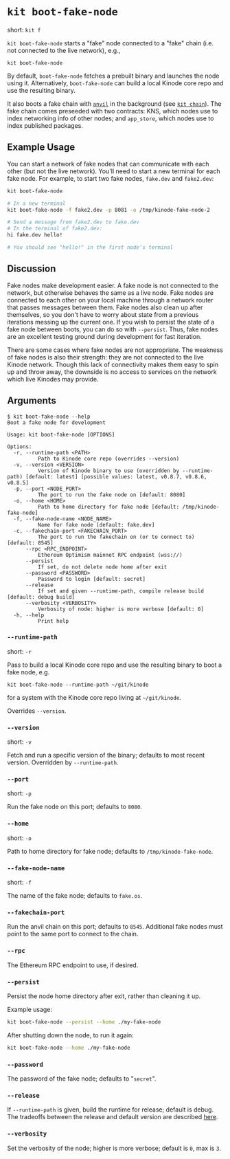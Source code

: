 # `kit boot-fake-node`

short: `kit f`

`kit boot-fake-node` starts a "fake" node connected to a "fake" chain (i.e. not connected to the live network), e.g.,

```
kit boot-fake-node
```

By default, `boot-fake-node` fetches a prebuilt binary and launches the node using it.
Alternatively, `boot-fake-node` can build a local Kinode core repo and use the resulting binary.

It also boots a fake chain with [`anvil`](https://book.getfoundry.sh/anvil/) in the background (see [`kit chain`](../kit/chain.md)).
The fake chain comes preseeded with two contracts: KNS, which nodes use to index networking info of other nodes; and `app_store`, which nodes use to index published packages.

## Example Usage

You can start a network of fake nodes that can communicate with each other (but not the live network).
You'll need to start a new terminal for each fake node.
For example, to start two fake nodes, `fake.dev` and `fake2.dev`:

```bash
kit boot-fake-node

# In a new terminal
kit boot-fake-node -f fake2.dev -p 8081 -o /tmp/kinode-fake-node-2

# Send a message from fake2.dev to fake.dev
# In the terminal of fake2.dev:
hi fake.dev hello!

# You should see "hello!" in the first node's terminal
```

## Discussion

Fake nodes make development easier.
A fake node is not connected to the network, but otherwise behaves the same as a live node.
Fake nodes are connected to each other on your local machine through a network router that passes messages between them.
Fake nodes also clean up after themselves, so you don't have to worry about state from a previous iterations messing up the current one.
If you wish to persist the state of a fake node between boots, you can do so with `--persist`.
Thus, fake nodes are an excellent testing ground during development for fast iteration.

There are some cases where fake nodes are not appropriate.
The weakness of fake nodes is also their strength: they are not connected to the live Kinode network.
Though this lack of connectivity makes them easy to spin up and throw away, the downside is no access to services on the network which live Kinodes may provide.

## Arguments

```
$ kit boot-fake-node --help
Boot a fake node for development

Usage: kit boot-fake-node [OPTIONS]

Options:
  -r, --runtime-path <PATH>
          Path to Kinode core repo (overrides --version)
  -v, --version <VERSION>
          Version of Kinode binary to use (overridden by --runtime-path) [default: latest] [possible values: latest, v0.8.7, v0.8.6, v0.8.5]
  -p, --port <NODE_PORT>
          The port to run the fake node on [default: 8080]
  -o, --home <HOME>
          Path to home directory for fake node [default: /tmp/kinode-fake-node]
  -f, --fake-node-name <NODE_NAME>
          Name for fake node [default: fake.dev]
  -c, --fakechain-port <FAKECHAIN_PORT>
          The port to run the fakechain on (or to connect to) [default: 8545]
      --rpc <RPC_ENDPOINT>
          Ethereum Optimism mainnet RPC endpoint (wss://)
      --persist
          If set, do not delete node home after exit
      --password <PASSWORD>
          Password to login [default: secret]
      --release
          If set and given --runtime-path, compile release build [default: debug build]
      --verbosity <VERBOSITY>
          Verbosity of node: higher is more verbose [default: 0]
  -h, --help
          Print help
```

### `--runtime-path`

short: `-r`

Pass to build a local Kinode core repo and use the resulting binary to boot a fake node, e.g.

```
kit boot-fake-node --runtime-path ~/git/kinode
```

for a system with the Kinode core repo living at `~/git/kinode`.

Overrides `--version`.

### `--version`

short: `-v`

Fetch and run a specific version of the binary; defaults to most recent version.
Overridden by `--runtime-path`.

### `--port`

short: `-p`

Run the fake node on this port; defaults to `8080`.

### `--home`

short: `-o`

Path to home directory for fake node; defaults to `/tmp/kinode-fake-node`.

### `--fake-node-name`

short: `-f`

The name of the fake node; defaults to `fake.os`.

### `--fakechain-port`

Run the anvil chain on this port; defaults to `8545`.
Additional fake nodes must point to the same port to connect to the chain.

### `--rpc`

The Ethereum RPC endpoint to use, if desired.

### `--persist`

Persist the node home directory after exit, rather than cleaning it up.

Example usage:

``` bash
kit boot-fake-node --persist --home ./my-fake-node
```

After shutting down the node, to run it again:

```bash
kit boot-fake-node --home ./my-fake-node
```

### `--password`

The password of the fake node; defaults to "`secret`".

### `--release`

If `--runtime-path` is given, build the runtime for release; default is debug.
The tradeoffs between the release and default version are described [here](https://doc.rust-lang.org/book/ch01-03-hello-cargo.html?highlight=release#building-for-release).

### `--verbosity`

Set the verbosity of the node; higher is more verbose; default is `0`, max is `3`.
